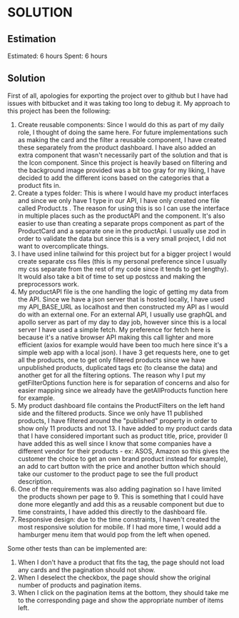 # SOLUTION

## Estimation

Estimated: 6 hours
Spent: 6 hours

## Solution

First of all, apologies for exporting the project over to github but I have had issues with bitbucket and it was taking too long to debug it.
My approach to this project has been the following:

1. Create reusable components: Since I would do this as part of my daily role, I thought of doing the same here. For future implementations such as making the card and the filter a reusable component, I have created these separately from the product dashboard. I have also added an extra component that wasn't necessarily part of the solution and that is the Icon component. Since this project is heavily based on filtering and the background image provided was a bit too gray for my liking, I have decided to add the different icons based on the categories that a product fits in.
2. Create a types folder: This is where I would have my product interfaces and since we only have 1 type in our API, I have only created one file called Product.ts . The reason for using this is so I can use the interface in multiple places such as the productAPI and the component. It's also easier to use than creating a separate props component as part of the ProductCard and a separate one in the productApi. I usually use zod in order to validate the data but since this is a very small project, I did not want to overcomplicate things.
3. I have used inline tailwind for this project but for a bigger project I would create separate css files (this is my personal preference since I usually my css separate from the rest of my code since it tends to get lengthy). It would also take a bit of time to set up postcss and making the preprocessors work.
4. My productAPI file is the one handling the logic of getting my data from the API. Since we have a json server that is hosted locally, I have used my API_BASE_URL as localhost and then constructed my API as I would do with an external one. For an external API, I usually use graphQL and apollo server as part of my day to day job, however since this is a local server I have used a simple fetch. My preference for fetch here is because it's a native browser API making this call lighter and more efficient (axios for example would have been too much here since it's a simple web app with a local json).
   I have 3 get requests here, one to get all the products, one to get only filtered products since we have unpublished products, duplicated tags etc (to cleanse the data) and another get for all the filtering options. The reason why I put my getFilterOptions function here is for separation of concerns and also for easier mapping since we already have the getAllProducts function here for example.
5. My product dashboard file contains the ProductFilters on the left hand side and the filtered products. Since we only have 11 published products, I have filtered around the "published" property in order to show only 11 products and not 13. I have added to my product cards data that I have considered important such as product title, price, provider (I have added this as well since I know that some companies have a different vendor for their products - ex: ASOS, Amazon so this gives the customer the choice to get an own brand product instead for example), an add to cart button with the price and another button which should take our customer to the product page to see the full product description.
6. One of the requirements was also adding pagination so I have limited the products shown per page to 9. This is something that I could have done more elegantly and add this as a reusable component but due to time constraints, I have added this directly to the dashboard file.
7. Responsive design: due to the time constraints, I haven't created the most responsive solution for mobile. If I had more time, I would add a hamburger menu item that would pop from the left when opened.

Some other tests than can be implemented are:

1. When I don't have a product that fits the tag, the page should not load any cards and the pagination should not show.
2. When I deselect the checkbox, the page should show the original number of products and pagination items.
3. When I click on the pagination items at the bottom, they should take me to the corresponding page and show the appropriate number of items left.
